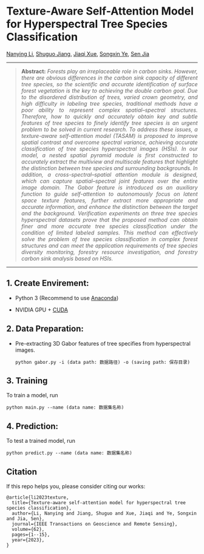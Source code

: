 # Texture-Aware Self-Attention Model for Hyperspectral Tree Species Classification

[Nanying Li](https://scholar.google.com.hk/citations?user=NwzUe2YAAAAJ&hl=zh-CN&oi=ao), [Shuguo Jiang](https://scholar.google.com.hk/citations?hl=zh-CN&user=B1YTGUgAAAAJ), [Jiaqi Xue](), [Songxin Ye](), [Sen Jia](https://scholar.google.com.hk/citations?hl=zh-CN&user=UxbDMKoAAAAJ)
<div style="text-align: justify;">
<hr />

> **Abstract:** *Forests play an irreplaceable role in carbon sinks. However, there are obvious differences in the carbon sink capacity of different tree species, so the scientific and accurate identification of surface forest vegetation is the key to achieving the double carbon goal. Due to the disordered distribution of trees, varied crown geometry, and high difficulty in labeling tree species, traditional methods have a poor ability to represent complex spatial–spectral structures. Therefore, how to quickly and accurately obtain key and subtle features of tree species to finely identify tree species is an urgent problem to be solved in current research. To address these issues, a texture-aware self-attention model (TASAM) is proposed to improve spatial contrast and overcome spectral variance, achieving accurate classification of tree species hyperspectral images (HSIs). In our model, a nested spatial pyramid module is first constructed to accurately extract the multiview and multiscale features that highlight the distinction between tree species and surrounding backgrounds. In addition, a cross-spectral–spatial attention module is designed, which can capture spatial–spectral joint features over the entire image domain. The Gabor feature is introduced as an auxiliary function to guide self-attention to autonomously focus on latent space texture features, further extract more appropriate and accurate information, and enhance the distinction between the target and the background. Verification experiments on three tree species hyperspectral datasets prove that the proposed method can obtain finer and more accurate tree species classification under the condition of limited labeled samples. This method can effectively solve the problem of tree species classification in complex forest structures and can meet the application requirements of tree species diversity monitoring, forestry resource investigation, and forestry carbon sink analysis based on HSIs.* 

<hr />
</div>


## 1. Create Envirement:

- Python 3 (Recommend to use [Anaconda](https://www.anaconda.com/download/#linux))

- NVIDIA GPU + [CUDA](https://developer.nvidia.com/cuda-downloads)

## 2. Data Preparation:
- Pre-extracting 3D Gabor features of tree specifies from hyperspectral images.

  ```shell
  python gabor.py -i (data path: 数据路径) -o (saving path: 保存目录)
  ```

## 3. Training

To train a model, run

```shell
python main.py --name (data name: 数据集名称)
```

## 4. Prediction:

To test a trained model, run 

```shell
python predict.py --name (data name: 数据集名称)
```


## Citation
If this repo helps you, please consider citing our works:


```
@article{li2023texture,
  title={Texture-aware self-attention model for hyperspectral tree species classification},
  author={Li, Nanying and Jiang, Shuguo and Xue, Jiaqi and Ye, Songxin and Jia, Sen},
  journal={IEEE Transactions on Geoscience and Remote Sensing},
  volume={62},
  pages={1--15},
  year={2023},
}
```
